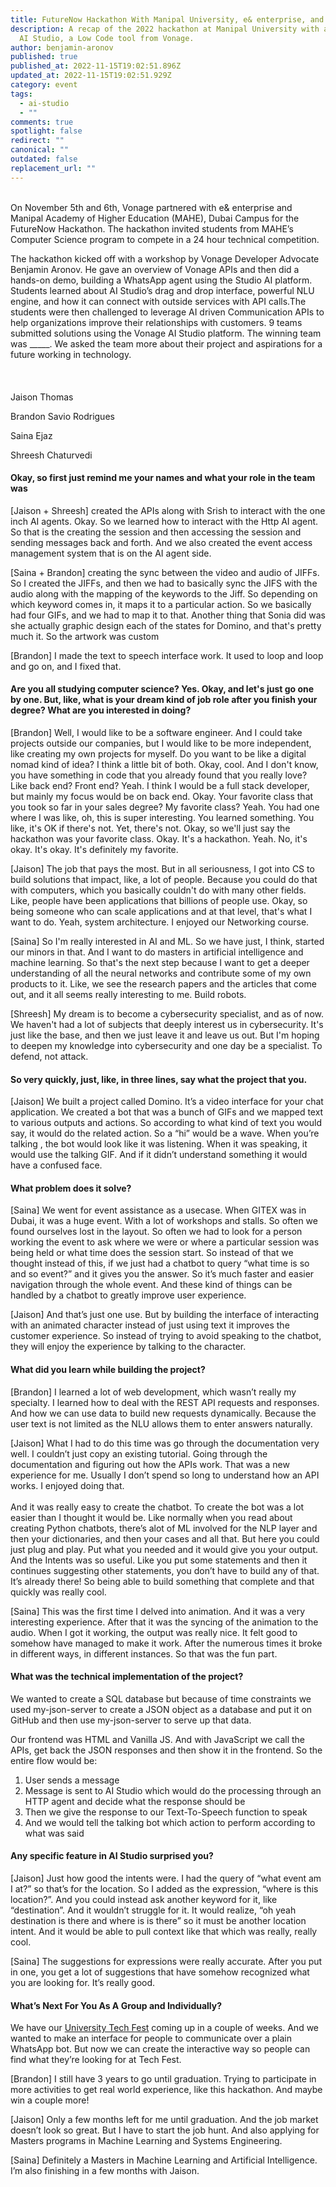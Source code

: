 ```yaml
---
title: FutureNow Hackathon With Manipal University, e& enterprise, and Vonage
description: A recap of the 2022 hackathon at Manipal University with a demo of
  AI Studio, a Low Code tool from Vonage.
author: benjamin-aronov
published: true
published_at: 2022-11-15T19:02:51.896Z
updated_at: 2022-11-15T19:02:51.929Z
category: event
tags:
  - ai-studio
  - ""
comments: true
spotlight: false
redirect: ""
canonical: ""
outdated: false
replacement_url: ""
---
```

\
On November 5th and 6th, Vonage partnered with e& enterprise and Manipal Academy of Higher Education (MAHE), Dubai Campus for the FutureNow Hackathon. The hackathon invited students from MAHE’s Computer Science program to compete in a 24 hour technical competition.

The hackathon kicked off with a workshop by Vonage Developer Advocate Benjamin Aronov. He gave an overview of Vonage APIs and then did a hands-on demo, building a WhatsApp agent using the Studio AI platform. Students learned about AI Studio’s drag and drop interface, powerful NLU engine, and how it can connect with outside services with API calls.The students were then challenged to leverage AI driven Communication APIs to help organizations improve their relationships with customers. 9 teams submitted solutions using the Vonage AI Studio platform. The winning team was \_\_\_\__. We asked the team more about their project and aspirations for a future working in technology.\
\
\
\
Jaison Thomas

Brandon Savio Rodrigues

Saina Ejaz

Shreesh Chaturvedi



#### Okay, so first just remind me your names and what your role in the team was

\[Jaison + Shreesh] created the APIs along with Srish to interact with the one inch AI agents. Okay. So we learned how to interact with the Http AI agent. So that is the creating the session and then accessing the session and sending messages back and forth. And we also created the event access management system that is on the AI agent side.

\[Saina + Brandon] creating the sync between the video and audio of JIFFs. So I created the JIFFs, and then we had to basically sync the JIFS with the audio along with the mapping of the keywords to the Jiff. So depending on which keyword comes in, it maps it to a particular action. So we basically had four GIFs, and we had to map it to that. Another thing that Sonia did was she actually graphic design each of the states for Domino, and that's pretty much it. So the artwork was custom

\[Brandon] I made the text to speech interface work. It used to loop and loop and go on, and I fixed that. 



#### Are you all studying computer science? Yes. Okay, and let's just go one by one. But, like, what is your dream kind of job role after you finish your degree? What are you interested in doing? 

\[Brandon] Well, I would like to be a software engineer. And I could take projects outside our companies, but I would like to be more independent, like creating my own projects for myself. Do you want to be like a digital nomad kind of idea? I think a little bit of both. Okay, cool. And I don't know, you have something in code that you already found that you really love? Like back end? Front end? Yeah. I think I would be a full stack developer, but mainly my focus would be on back end. Okay. Your favorite class that you took so far in your sales degree? My favorite class? Yeah. You had one where I was like, oh, this is super interesting. You learned something. You like, it's OK if there's not. Yet, there's not. Okay, so we'll just say the hackathon was your favorite class. Okay. It's a hackathon. Yeah. No, it's okay. It's okay. It's definitely my favorite. 

\[Jaison] The job that pays the most. But in all seriousness, I got into CS to build solutions that impact, like, a lot of people. Because you could do that with computers, which you basically couldn't do with many other fields. Like, people have been applications that billions of people use. Okay, so being someone who can scale applications and at that level, that's what I want to do. Yeah, system architecture. I enjoyed our Networking course.

\[Saina] So I'm really interested in AI and ML. So we have just, I think, started our minors in that. And I want to do masters in artificial intelligence and machine learning. So that's the next step because I want to get a deeper understanding of all the neural networks and contribute some of my own products to it. Like, we see the research papers and the articles that come out, and it all seems really interesting to me. Build robots. 

\[Shreesh] My dream is to become a cybersecurity specialist, and as of now. We haven't had a lot of subjects that deeply interest us in cybersecurity. It's just like the base, and then we just leave it and leave us out. But I'm hoping to deepen my knowledge into cybersecurity and one day be a specialist. To defend, not attack. 



#### So very quickly, just, like, in three lines, say what the project that you. 

\[Jaison] We built a project called Domino. It’s a video interface for your chat application. We created a bot that was a bunch of GIFs and we mapped text to various outputs and actions. So according to what kind of text you would say, it would do the related action. So a “hi” would be a wave. When you’re talking , the bot would look like it was listening. When it was speaking, it would use the talking GIF. And if it didn’t understand something it would have a confused face. 

#### What problem does it solve?

\[Saina] We went for event assistance as a usecase. When GITEX was in Dubai, it was a huge event. With a lot of workshops and stalls. So often we found ourselves lost in the layout. So often we had to look for a person working the event to ask where we were or where a particular session was being held or what time does the session start. So instead of that we thought instead of this, if we just had a chatbot to query “what time is so and so event?” and it gives you the answer. So it’s much faster and easier navigation through the whole event. And these kind of things can be handled by a chatbot to greatly improve user experience.

\[Jaison] And that’s just one use. But by building the interface of interacting with an animated character instead of just using text it improves the customer experience. So instead of trying to avoid speaking to the chatbot, they will enjoy the experience by talking to the character. 

#### What did you learn while building the project?

\[Brandon] I learned a lot of web development, which wasn’t really my specialty. I learned how to deal with the REST API requests and responses. And how we can use data to build new requests dynamically. Because the user text is not limited as the NLU allows them to enter answers naturally.

\[Jaison] What I had to do this time was go through the documentation very well. I couldn’t just copy an existing tutorial. Going through the documentation and figuring out how the APIs work. That was a new experience for me. Usually I don’t spend so long to understand how an API works. I enjoyed doing that.\
\
And it was really easy to create the chatbot. To create the bot was a lot easier than I thought it would be. Like normally when you read about creating Python chatbots, there’s alot of ML involved for the NLP layer and then your dictionaries, and then your cases and all that. But here you could just plug and play. Put what you needed and it would give you your output. And the Intents was so useful. Like you put some statements and then it continues suggesting other statements, you don’t have to build any of that. It’s already there! So being able to build something that complete and that quickly was really cool.  

\[Saina] This was the first time I delved into animation. And it was a very interesting experience. After that it was the syncing of the animation to the audio. When I got it working, the output was really nice. It felt good to somehow have managed to make it work. After the numerous times it broke in different ways, in different instances. So that was the fun part. 

#### What was the technical implementation of the project?

We wanted to create a SQL database but because of time constraints we used my-json-server to create a JSON object as a database and put it on GitHub and then use my-json-server to serve up that data. 



Our frontend was HTML and Vanilla JS. And with JavaScript we call the APIs, get back the JSON responses and then show it in the frontend. So the entire flow would be:

1. User sends a message
2. Message is sent to AI Studio which would do the processing through an HTTP agent and decide what the response should be
3. Then we give the response to our Text-To-Speech function to speak
4. And we would tell the talking bot which action to perform according to what was said



#### Any specific feature in AI Studio surprised you?

\[Jaison] Just how good the intents were. I had the query of “what event am I at?” so that’s for the location. So I added as the expression, “where is this location?”. And you could instead ask another keyword for it, like “destination”. And it wouldn’t struggle for it. It would realize, “oh yeah destination is there and where is is there” so it must be another location intent. And it would be able to pull context like that which was really, really cool. 



\[Saina] The suggestions for expressions were really accurate. After you put in one, you get a lot of suggestions that have somehow recognized what you are looking for. It’s really good. 



#### What’s Next For You As A Group and Individually?

We have our [University Tech Fest](https://technovanzadxb.web.app/html/index.html) coming up in a couple of weeks. And we wanted to make an interface for people to communicate over a plain WhatsApp bot. But now we can create the interactive way so people can find what they’re looking for at Tech Fest.

\[Brandon] I still have 3 years to go until graduation. Trying to participate in more activities to get real world experience, like this hackathon. And maybe win a couple more!

\[Jaison] Only a few months left for me until graduation. And the job market doesn’t look so great. But I have to start the job hunt. And also applying for Masters programs in Machine Learning and Systems Engineering.

\[Saina] Definitely a Masters in Machine Learning and Artificial Intelligence. I’m also finishing in a few months with Jaison.
